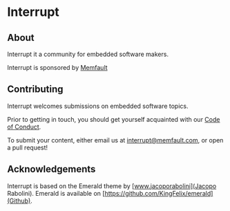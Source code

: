 # Interrupt

## About

Interrupt it a community for embedded software makers.

Interrupt is sponsored by [Memfault](https://memfault.com)

## Contributing

Interrupt welcomes submissions on embedded software topics.

Prior to getting in touch, you should get yourself acquainted with our [Code of
Conduct](https://interrupt.memfault.com/code-of-conduct).

To submit your content, either email us at
interrupt@memfault.com, or open a pull request!

## Acknowledgements

Interrupt is based on the Emerald theme by [www.jacoporabolini](Jacopo
Rabolini). Emerald is available on
[https://github.com/KingFelix/emerald](Github).
